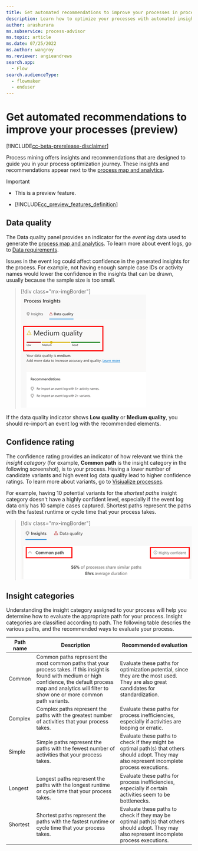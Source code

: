 ```yaml
---
title: Get automated recommendations to improve your processes in process advisor (preview) | Microsoft Docs
description: Learn how to optimize your processes with automated insights and recommendations in Power Automate.
author: arashurara 
ms.subservice: process-advisor
ms.topic: article
ms.date: 07/25/2022
ms.author: wangroy
ms.reviewer: angieandrews
search.app: 
  - Flow
search.audienceType: 
  - flowmaker
  - enduser
---
```


# Get automated recommendations to improve your processes (preview)

[!INCLUDE[cc-beta-prerelease-disclaimer](./includes/cc-beta-prerelease-disclaimer.md)]

Process mining offers insights and recommendations that are designed to guide you in your process optimization journey. These insights and recommendations appear next to the [process map and analytics](process-mining-visualize.md).

> [!IMPORTANT]
> - This is a preview feature.
>
> - [!INCLUDE[cc_preview_features_definition](includes/cc-preview-features-definition.md)]

## Data quality

The Data quality panel provides an indicator for the *event log* data used to generate the [process map and analytics](process-mining-visualize.md). To learn more about event logs, go to [Data requirements](process-mining-processes-and-data.md#data-requirements).


Issues in the event log could affect confidence in the generated insights for the process. For example, not having enough sample case IDs or activity names would lower the confidence in the insights that can be drawn, usually because the sample size is too small.

> [!div class="mx-imgBorder"]
> ![Screenshot of the data quality indicator.](media/process-mining-auto-rec/data-quality.png "Data quality indicator")

<!--Graphical user interface, text, application, email. Description automatically generated. screenshot likely to be updated--> 

If the data quality indicator shows **Low quality** or **Medium quality**, you should re-import an event log with the recommended elements.  

## Confidence rating

The confidence rating provides an indicator of how relevant we think the *insight category* (for example, **Common path** is the insight category in the following screenshot), is to your process. Having a lower number of candidate variants and high event log data quality lead to higher confidence ratings. To learn more about variants, go to [Visiualize processes](process-advisor-visualize.md).

For example, having 10 potential variants for the *shortest paths* insight category doesn't have a highly confident level, especially if the event log data only has 10 sample cases captured. Shortest paths represent the paths with the fastest runtime or cycle time that your process takes.



> [!div class="mx-imgBorder"]
> ![Screenshot of data quality.](media/process-mining-auto-rec/common-path.png "Data quality")

## Insight categories

Understanding the insight category assigned to your process will help you determine how to evaluate the appropriate path for your process. Insight categories are classified according to path. The following table descries the various paths, and the recommended ways to evaluate your process.


|Path name  |Description  |Recommended evaluation  |
|---------|---------|---------|
|Common    | Common paths represent the most common paths that your process takes. If this insight is found with medium or high confidence, the default process map and analytics will filter to show one or more common path variants.   | Evaluate these paths for optimization potential, since they are the most used. They are also great candidates for standardization.        |
|Complex     |  Complex paths represent the paths with the greatest number of activities that your process takes.        | Evaluate these paths for process inefficiencies, especially if activities are looping or erratic.  |
|Simple     | Simple paths represent the paths with the fewest number of activities that your process takes. | Evaluate these paths to check if they might be optimal path(s) that others should adopt. They may also represent incomplete process executions.        |
|Longest     | Longest paths represent the paths with the longest runtime or cycle time that your process takes.  | Evaluate these paths for process inefficiencies, especially if certain activities seem to be bottlenecks.        |
|Shortest     | Shortest paths represent the paths with the fastest runtime or cycle time that your process takes.  | Evaluate these paths to check if they may be optimal path(s) that others should adopt. They may also represent incomplete process executions.         |
